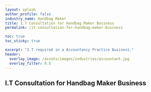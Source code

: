 ```yaml
---
layout: splash 
author_profile: false 
industry_name: Handbag Maker
title: I.T Consultation for Handbag Maker Business
permalink: /it-consultation-for-handbag-maker-business

toc: true
toc_sticky: true

excerpt: "I.T required in a Accountancy Practice Business."
header:
  overlay_image: /assets/images/industries/accountant.jpg
  overlay_filter: 0.5 
---
```


## I.T Consultation for Handbag Maker Business